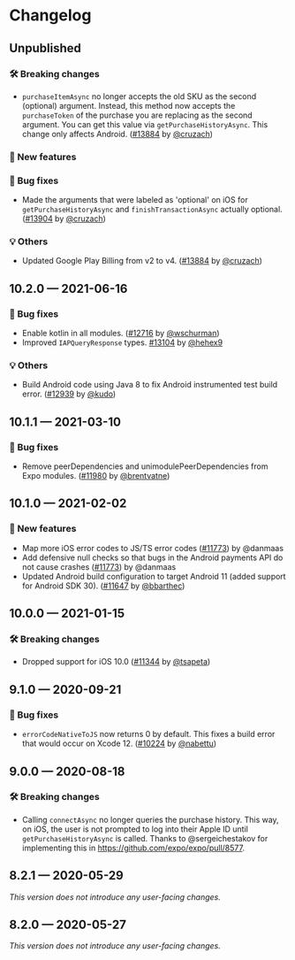 # Changelog

## Unpublished

### 🛠 Breaking changes

- `purchaseItemAsync` no longer accepts the old SKU as the second (optional) argument. Instead, this method now accepts the `purchaseToken` of the purchase you are replacing as the second argument. You can get this value via `getPurchaseHistoryAsync`. This change only affects Android. ([#13884](https://github.com/expo/expo/pull/13884) by [@cruzach](https://github.com/cruzach))

### 🎉 New features

### 🐛 Bug fixes

- Made the arguments that were labeled as 'optional' on iOS for `getPurchaseHistoryAsync` and `finishTransactionAsync` actually optional. ([#13904](https://github.com/expo/expo/pull/13904) by [@cruzach](https://github.com/cruzach))

### 💡 Others

- Updated Google Play Billing from v2 to v4. ([#13884](https://github.com/expo/expo/pull/13884) by [@cruzach](https://github.com/cruzach))

## 10.2.0 — 2021-06-16

### 🐛 Bug fixes

- Enable kotlin in all modules. ([#12716](https://github.com/expo/expo/pull/12716) by [@wschurman](https://github.com/wschurman))
- Improved `IAPQueryResponse` types. [#13104](https://github.com/expo/expo/pull/13104) by [@hehex9](https://github.com/hehex9)

### 💡 Others

- Build Android code using Java 8 to fix Android instrumented test build error. ([#12939](https://github.com/expo/expo/pull/12939) by [@kudo](https://github.com/kudo))

## 10.1.1 — 2021-03-10

### 🐛 Bug fixes

- Remove peerDependencies and unimodulePeerDependencies from Expo modules. ([#11980](https://github.com/expo/expo/pull/11980) by [@brentvatne](https://github.com/brentvatne))

## 10.1.0 — 2021-02-02

### 🎉 New features

- Map more iOS error codes to JS/TS error codes ([#11773](https://github.com/expo/expo/pull/11773)) by @danmaas
- Add defensive null checks so that bugs in the Android payments API do not cause crashes ([#11773](https://github.com/expo/expo/pull/11773)) by @danmaas
- Updated Android build configuration to target Android 11 (added support for Android SDK 30). ([#11647](https://github.com/expo/expo/pull/11647) by [@bbarthec](https://github.com/bbarthec))

## 10.0.0 — 2021-01-15

### 🛠 Breaking changes

- Dropped support for iOS 10.0 ([#11344](https://github.com/expo/expo/pull/11344) by [@tsapeta](https://github.com/tsapeta))

## 9.1.0 — 2020-09-21

### 🐛 Bug fixes

- `errorCodeNativeToJS` now returns 0 by default. This fixes a build error that would occur on Xcode 12. ([#10224](https://github.com/expo/expo/pull/10224) by [@nabettu](https://github.com/nabettu))

## 9.0.0 — 2020-08-18

### 🛠 Breaking changes

- Calling `connectAsync` no longer queries the purchase history. This way, on iOS, the user is not prompted to log into their Apple ID until `getPurchaseHistoryAsync` is called. Thanks to @sergeichestakov for implementing this in https://github.com/expo/expo/pull/8577.

## 8.2.1 — 2020-05-29

_This version does not introduce any user-facing changes._

## 8.2.0 — 2020-05-27

_This version does not introduce any user-facing changes._
